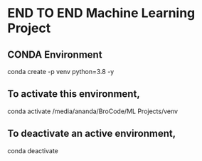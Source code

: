 # END TO END Machine Learning Project

## CONDA Environment

conda create -p venv python=3.8 -y

## To activate this environment,
conda activate /media/ananda/BroCode/ML Projects/venv

## To deactivate an active environment,
conda deactivate

